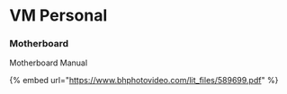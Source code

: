 # VM Personal

### Motherboard

Motherboard Manual

{% embed url="https://www.bhphotovideo.com/lit_files/589699.pdf" %}
